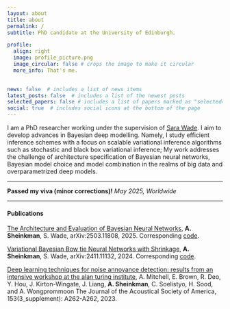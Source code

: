```yaml
---
layout: about
title: about
permalink: /
subtitle: PhD candidate at the University of Edinburgh.

profile:
  align: right
  image: profile_picture.png
  image_circular: false # crops the image to make it circular
  more_info: That's me.
   

news: false  # includes a list of news items
latest_posts: false  # includes a list of the newest posts
selected_papers: false # includes a list of papers marked as "selected={true}"
social: true  # includes social icons at the bottom of the page
---
```


I am a PhD researcher working under the supervision of [Sara Wade](https://sarawade.owlstown.net).
I aim to develop advances in Bayesian deep modelling. 
Namely, I study efficient inference schemes with a focus on scalable variational inference algorithms such as stochastic and black box variational inference; My work addresses the challenge of architecture specification of Bayesian neural networks, Bayesian model choice and model combination in the realms of big data and overparametrized deep models.

---

**Passed my viva (minor corrections)!** *May 2025, Worldwide*

---

#### Publications

[The Architecture and Evaluation of Bayesian Neural Networks](https://arxiv.org/abs/2503.11808), **A. Sheinkman**, S. Wade, arXiv:2503.11808, 2025.
Corresponding [code](https://github.com/sheinkmana/ArchitectureofBNNs).

[Variational Bayesian Bow tie Neural Networks with Shrinkage](https://arxiv.org/abs/2411.11132), **A. Sheinkman**, S. Wade, arXiv:2411.11132, 2024.
Corresponding [code](https://github.com/sheinkmana/V_bowtie_NN).

[Deep learning techniques for noise annoyance detection: results from an intensive workshop at the alan turing institute](https://pubs.aip.org/asa/jasa/article/153/3_supplement/A262/2886025/Deep-learning-techniques-for-noise-annoyance),
A. Mitchell, E. Brown, R. Deo, Y. Hou, J. Kirton-Wingate, J. Liang, **A. Sheinkman**, C. Soelistyo, H. Sood, and A. Wongprommoon
The Journal of the Acoustical Society of America, 153(3_supplement): A262-A262, 2023.

